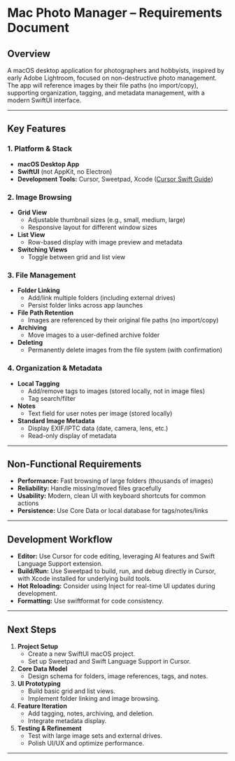 # Mac Photo Manager – Requirements Document

## Overview
A macOS desktop application for photographers and hobbyists, inspired by early Adobe Lightroom, focused on non-destructive photo management. The app will reference images by their file paths (no import/copy), supporting organization, tagging, and metadata management, with a modern SwiftUI interface.

---

## Key Features

### 1. Platform & Stack
- **macOS Desktop App**
- **SwiftUI** (not AppKit, no Electron)
- **Development Tools:** Cursor, Sweetpad, Xcode ([Cursor Swift Guide](https://docs.cursor.com/guides/languages/swift))

### 2. Image Browsing
- **Grid View**
  - Adjustable thumbnail sizes (e.g., small, medium, large)
  - Responsive layout for different window sizes
- **List View**
  - Row-based display with image preview and metadata
- **Switching Views**
  - Toggle between grid and list view

### 3. File Management
- **Folder Linking**
  - Add/link multiple folders (including external drives)
  - Persist folder links across app launches
- **File Path Retention**
  - Images are referenced by their original file paths (no import/copy)
- **Archiving**
  - Move images to a user-defined archive folder
- **Deleting**
  - Permanently delete images from the file system (with confirmation)

### 4. Organization & Metadata
- **Local Tagging**
  - Add/remove tags to images (stored locally, not in image files)
  - Tag search/filter
- **Notes**
  - Text field for user notes per image (stored locally)
- **Standard Image Metadata**
  - Display EXIF/IPTC data (date, camera, lens, etc.)
  - Read-only display of metadata

---

## Non-Functional Requirements

- **Performance:** Fast browsing of large folders (thousands of images)
- **Reliability:** Handle missing/moved files gracefully
- **Usability:** Modern, clean UI with keyboard shortcuts for common actions
- **Persistence:** Use Core Data or local database for tags/notes/links

---

## Development Workflow

- **Editor:** Use Cursor for code editing, leveraging AI features and Swift Language Support extension.
- **Build/Run:** Use Sweetpad to build, run, and debug directly in Cursor, with Xcode installed for underlying build tools.
- **Hot Reloading:** Consider using Inject for real-time UI updates during development.
- **Formatting:** Use swiftformat for code consistency.

---

## Next Steps

1. **Project Setup**
   - Create a new SwiftUI macOS project.
   - Set up Sweetpad and Swift Language Support in Cursor.
2. **Core Data Model**
   - Design schema for folders, image references, tags, and notes.
3. **UI Prototyping**
   - Build basic grid and list views.
   - Implement folder linking and image browsing.
4. **Feature Iteration**
   - Add tagging, notes, archiving, and deletion.
   - Integrate metadata display.
5. **Testing & Refinement**
   - Test with large image sets and external drives.
   - Polish UI/UX and optimize performance.

--- 